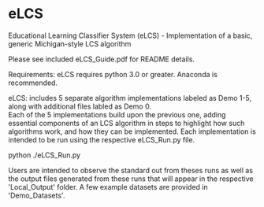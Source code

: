 # eLCS
Educational Learning Classifier System (eLCS)  - Implementation of a basic, generic Michigan-style LCS algorithm

Please see included eLCS_Guide.pdf for README details.

Requirements: eLCS requires python 3.0 or greater.  Anaconda is recommended.  

eLCS: includes 5 separate algorithm implementations labeled as Demo 1-5, along with additional files labled as Demo 0.  
Each of the 5 implementations build upon the previous one, adding essential components of an LCS algorithm in steps to highlight how
such algorithms work, and how they can be implemented.   Each implementation is intended to be run using the respective eLCS_Run.py file.

python ./eLCS_Run.py

Users are intended to observe the standard out from theses runs as well as the output files generated from these runs that will appear in
the respective 'Local_Output' folder.  A few example datasets are provided in 'Demo_Datasets'.
